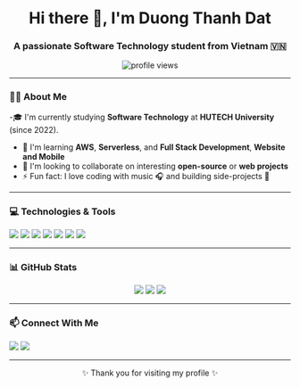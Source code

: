 
<h1 align="center">Hi there 👋, I'm Duong Thanh Dat</h1>
<h3 align="center">A passionate Software Technology student from Vietnam 🇻🇳</h3>

<p align="center">
  <img src="https://komarev.com/ghpvc/?username=thanhdat12112004&label=Profile%20views&color=0e75b6&style=flat" alt="profile views" />
</p>

---

### 🧑‍💻 About Me

-🎓 I'm currently studying **Software Technology** at **HUTECH University** (since 2022).
- 🌱 I'm learning **AWS**, **Serverless**, and **Full Stack Development**, **Website and Mobile**
- 👯 I'm looking to collaborate on interesting **open-source** or **web projects**
- ⚡ Fun fact: I love coding with music 🎧 and building side-projects 🚀

---

### 💻 Technologies & Tools

<p align="left">
  <img src="https://img.shields.io/badge/-Python-3776AB?style=flat&logo=python&logoColor=white"/>
  <img src="https://img.shields.io/badge/-Node.js-339933?style=flat&logo=node.js&logoColor=white"/>
  <img src="https://img.shields.io/badge/-AWS-232F3E?style=flat&logo=amazonaws&logoColor=white"/>
  <img src="https://img.shields.io/badge/-Git-F05032?style=flat&logo=git&logoColor=white"/>
  <img src="https://img.shields.io/badge/-MySQL-4479A1?style=flat&logo=mysql&logoColor=white"/>
  <img src="https://img.shields.io/badge/-HTML5-E34F26?style=flat&logo=html5&logoColor=white"/>
  <img src="https://img.shields.io/badge/-CSS3-1572B6?style=flat&logo=css3&logoColor=white"/>
</p>

---

### 📊 GitHub Stats

<p align="center">
  <img src="https://github-readme-stats.vercel.app/api?username=thanhdat12112004&show_icons=true&theme=radical" />
  <img src="https://github-readme-streak-stats.demolab.com?user=thanhdat12112004&theme=radical" />
  <img src="https://github-readme-stats.vercel.app/api/top-langs/?username=thanhdat12112004&layout=compact&theme=radical" />
</p>


---

### 📫 Connect With Me

<p align="left">
  <a href="mailto:devduongthanhdat@gmail.com"><img src="https://img.shields.io/badge/Gmail-D14836?style=flat&logo=gmail&logoColor=white"/></a>
  <a href="https://www.linkedin.com/in/d%C6%B0%C6%A1ng-th%C3%A0nh-%C4%91%E1%BA%A1t-616237371/"><img src="https://img.shields.io/badge/LinkedIn-0A66C2?style=flat&logo=linkedin&logoColor=white"/></a>
</p>

---

<p align="center">✨ Thank you for visiting my profile ✨</p>
